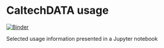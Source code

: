 # CaltechDATA usage

[![Binder](https://mybinder.org/badge_logo.svg)](https://mybinder.org/v2/gh/caltechlibrary/caltechdata_usage/master?filepath=CaltechDATA_Usage_Graphs.ipynb)

Selected usage information presented in a Jupyter notebook
